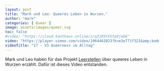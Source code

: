 ```yaml
---
layout: post
title: "Mark und Leo: Queeres Leben in Wurzen."
author: "mark"
categories: [ Queer ]
image: assets/images/queer.svg
toc: false
#video: "https://cloud.kanthaus.online/s/q3jK9tFGfp9jeb6"
video: "https://player.vimeo.com/video/1064462023?h=e1e771f321&amp;badge=0&amp;autopause=0&amp;player_id=0&amp;app_id=58479"
videoTitle: "17 - V3 Queerness im Alltag"
---
```


Mark und Leo haben für das Projekt [Leerstellen](https://leerstellen-lkl.de/cases/wurzen#group-41) über queeres Leben in Wurzen erzählt. Dafür ist dieses Video entstanden.
